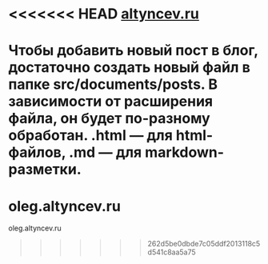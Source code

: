 <<<<<<< HEAD
[altyncev.ru](http://altyncev.ru)
=============

Чтобы добавить **новый пост** в блог, достаточно создать новый файл в папке src/documents/posts. В зависимости от расширения файла, он будет по-разному обработан. .html — для html-файлов, .md — для markdown-разметки.
=======
oleg.altyncev.ru
================

oleg.altyncev.ru
>>>>>>> 262d5be0dbde7c05ddf2013118c5d541c8aa5a75
